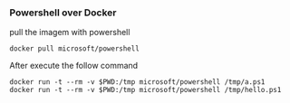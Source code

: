 ### Powershell over Docker
pull the imagem with powershell

```
docker pull microsoft/powershell
```

After execute the follow command
```
docker run -t --rm -v $PWD:/tmp microsoft/powershell /tmp/a.ps1
docker run -t --rm -v $PWD:/tmp microsoft/powershell /tmp/hello.ps1
```
